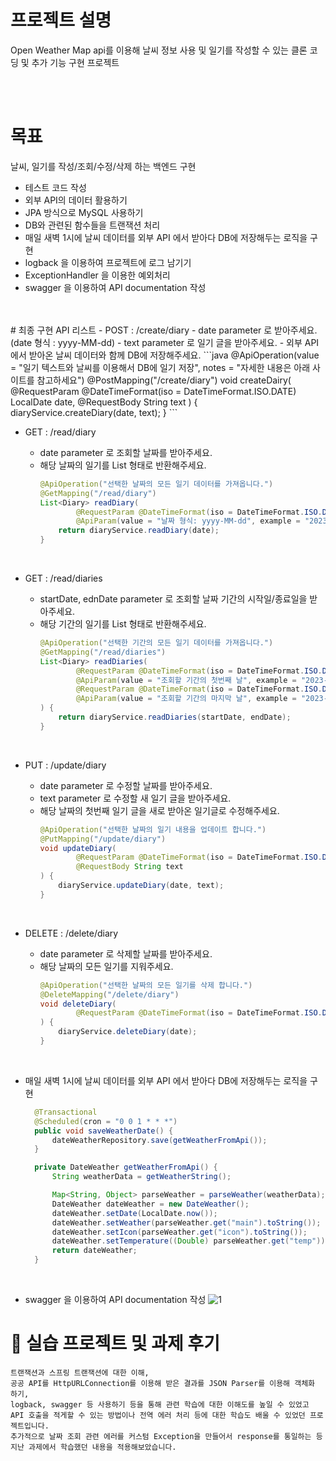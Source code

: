 # 프로젝트 설명
 Open Weather Map api를 이용해 날씨 정보 사용 및 일기를 작성할 수 있는 클론 코딩 및 추가 기능 구현 프로젝트

 <br>
 <br>

 # 목표
 날씨, 일기를 작성/조회/수정/삭제 하는 백엔드 구현
 - 테스트 코드 작성
 - 외부 API의 데이터 활용하기
 - JPA 방식으로 MySQL 사용하기
 - DB와 관련된 함수들을 트랜잭션 처리
 - 매일 새벽 1시에 날씨 데이터를 외부 API 에서 받아다 DB에 저장해두는 로직을 구현
 - logback 을 이용하여 프로젝트에 로그 남기기
 - ExceptionHandler 을 이용한 예외처리
 - swagger 을 이용하여 API documentation 작성
 <br>
 <br>
 # 최종 구현 API 리스트
- POST : /create/diary
  -  date parameter 로 받아주세요. (date 형식 : yyyy-MM-dd)
  -  text parameter 로 일기 글을 받아주세요.
  -  외부 API 에서 받아온 날씨 데이터와 함께 DB에 저장해주세요.
    ```java
    @ApiOperation(value = "일기 텍스트와 날씨를 이용해서 DB에 일기 저장", notes = "자세한 내용은 아래 사이트를 참고하세요")
    @PostMapping("/create/diary")
    void createDairy(
            @RequestParam @DateTimeFormat(iso = DateTimeFormat.ISO.DATE) LocalDate date,
            @RequestBody String text
    ) {
        diaryService.createDiary(date, text);
    }    
    ```
     <br>
    
- GET : /read/diary
  - date parameter 로 조회할 날짜를 받아주세요.
  - 해당 날짜의 일기를 List 형태로 반환해주세요.
    ```java
    @ApiOperation("선택한 날짜의 모든 일기 데이터를 가져옵니다.")
    @GetMapping("/read/diary")
    List<Diary> readDiary(
            @RequestParam @DateTimeFormat(iso = DateTimeFormat.ISO.DATE)
            @ApiParam(value = "날짜 형식: yyyy-MM-dd", example = "2023-07-07") LocalDate date) {
        return diaryService.readDiary(date);
    }
    ```
  <br>
- GET : /read/diaries
  - startDate, ednDate parameter 로 조회할 날짜 기간의 시작일/종료일을 받아주세요.
  - 해당 기간의 일기를 List 형태로 반환해주세요.
    ```java
    @ApiOperation("선택한 기간의 모든 일기 데이터를 가져옵니다.")
    @GetMapping("/read/diaries")
    List<Diary> readDiaries(
            @RequestParam @DateTimeFormat(iso = DateTimeFormat.ISO.DATE)
            @ApiParam(value = "조회할 기간의 첫번째 날", example = "2023-07-07") LocalDate startDate,
            @RequestParam @DateTimeFormat(iso = DateTimeFormat.ISO.DATE)
            @ApiParam(value = "조회할 기간의 마지막 날", example = "2023-07-31") LocalDate endDate
    ) {
        return diaryService.readDiaries(startDate, endDate);
    }
    ```
  <br>
- PUT : /update/diary
  - date parameter 로 수정할 날짜를 받아주세요.
  - text parameter 로 수정할 새 일기 글을 받아주세요.
  - 해당 날짜의 첫번째 일기 글을 새로 받아온 일기글로 수정해주세요.
    ```java
    @ApiOperation("선택한 날짜의 일기 내용을 업데이트 합니다.")
    @PutMapping("/update/diary")
    void updateDiary(
            @RequestParam @DateTimeFormat(iso = DateTimeFormat.ISO.DATE) LocalDate date,
            @RequestBody String text
    ) {
        diaryService.updateDiary(date, text);
    }
    ```
    <br>
- DELETE : /delete/diary
  - date parameter 로 삭제할 날짜를 받아주세요.
  - 해당 날짜의 모든 일기를 지워주세요.
    ```java
    @ApiOperation("선택한 날짜의 모든 일기를 삭제 합니다.")
    @DeleteMapping("/delete/diary")
    void deleteDiary(
            @RequestParam @DateTimeFormat(iso = DateTimeFormat.ISO.DATE) LocalDate date
    ) {
        diaryService.deleteDiary(date);
    }
    ```
    <br>
- 매일 새벽 1시에 날씨 데이터를 외부 API 에서 받아다 DB에 저장해두는 로직을 구현
  ```java
    @Transactional
    @Scheduled(cron = "0 0 1 * * *")
    public void saveWeatherDate() {
        dateWeatherRepository.save(getWeatherFromApi());
    }

    private DateWeather getWeatherFromApi() {
        String weatherData = getWeatherString();

        Map<String, Object> parseWeather = parseWeather(weatherData);
        DateWeather dateWeather = new DateWeather();
        dateWeather.setDate(LocalDate.now());
        dateWeather.setWeather(parseWeather.get("main").toString());
        dateWeather.setIcon(parseWeather.get("icon").toString());
        dateWeather.setTemperature((Double) parseWeather.get("temp"));
        return dateWeather;
    }
  ```
  <br>

- swagger 을 이용하여 API documentation 작성
  ![1](https://github.com/wooooozin/WeatherDemo/assets/95316662/8405e246-bc5f-4643-9847-3c30ad6bd171)

# 🐯 실습 프로젝트 및 과제 후기
```text
트랜잭션과 스프링 트랜잭션에 대한 이해,
공공 API를 HttpURLConnection를 이용해 받은 결과를 JSON Parser를 이용해 객체화 하기,
logback, swagger 등 사용하기 등을 통해 관련 학습에 대한 이해도를 높일 수 있었고
API 호출을 적게할 수 있는 방법이나 전역 에러 처리 등에 대한 학습도 배울 수 있었던 프로젝트입니다.
추가적으로 날짜 조회 관련 에러를 커스텀 Exception을 만들어서 response를 통일하는 등
지난 과제에서 학습했던 내용을 적용해보았습니다.
```
 
